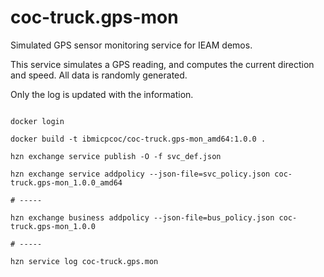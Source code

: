 # coc-truck.gps-mon

Simulated GPS sensor monitoring service for IEAM demos.

This service simulates a GPS reading, and computes the current direction and 
speed.  All data is randomly generated.

Only the log is updated with the information.


```shell

docker login 

docker build -t ibmicpcoc/coc-truck.gps-mon_amd64:1.0.0 .

hzn exchange service publish -O -f svc_def.json

hzn exchange service addpolicy --json-file=svc_policy.json coc-truck.gps-mon_1.0.0_amd64

# -----

hzn exchange business addpolicy --json-file=bus_policy.json coc-truck.gps-mon_1.0.0

# -----

hzn service log coc-truck.gps.mon 

```

